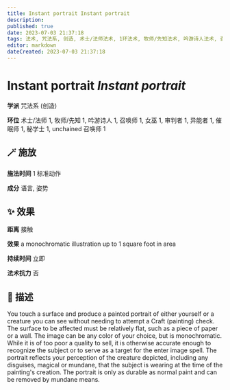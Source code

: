 ```yaml
---
title: Instant portrait Instant portrait
description: 
published: true
date: 2023-07-03 21:37:18
tags: 法术, 咒法系, 创造, 术士/法师法术, 1环法术, 牧师/先知法术, 吟游诗人法术, 召唤师法术, 女巫法术, 审判者法术, 异能者法术, 催眠师法术, 秘学士法术, unchained 召唤师法术
editor: markdown
dateCreated: 2023-07-03 21:37:18
---
```


# **Instant portrait** *Instant portrait*

**学派** 咒法系 (创造) 

**环位** 术士/法师 1, 牧师/先知 1, 吟游诗人 1, 召唤师 1, 女巫 1, 审判者 1, 异能者 1, 催眠师 1, 秘学士 1, unchained 召唤师 1

## 🪄 施放

**施法时间** 1 标准动作

**成分** 语言, 姿势

## ✨ 效果  

**距离** 接触 

**效果** a monochromatic illustration up to 1 square foot in area 

**持续时间** 立即 

**法术抗力** 否

## 📖 描述

You touch a surface and produce a painted portrait of either yourself or a creature you can see without needing to attempt a Craft (painting) check. The surface to be affected must be relatively flat, such as a piece of paper or a wall. The image can be any color of your choice, but is monochromatic. While it is of too poor a quality to sell, it is otherwise accurate enough to recognize the subject or to serve as a target for the enter image spell. The portrait reflects your perception of the creature depicted, including any disguises, magical or mundane, that the subject is wearing at the time of the painting's creation. The portrait is only as durable as normal paint and can be removed by mundane means.
    